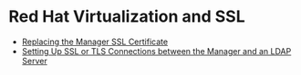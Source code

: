 # Red Hat Virtualization and SSL

* [Replacing the Manager SSL Certificate](Replacing_the_Manager_SSL_Certificate)
* [Setting Up SSL or TLS Connections between the Manager and an LDAP Server](Setting_Up_SSL_or_TLS_Connections_between_the_Manager_and_an_LDAP_Server)
